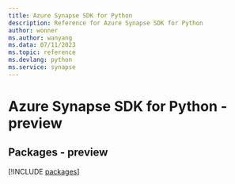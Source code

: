 ```yaml
---
title: Azure Synapse SDK for Python
description: Reference for Azure Synapse SDK for Python
author: wonner
ms.author: wanyang
ms.data: 07/11/2023
ms.topic: reference
ms.devlang: python
ms.service: synapse
---
```

# Azure Synapse SDK for Python - preview
## Packages - preview
[!INCLUDE [packages](synapse-index.md)]